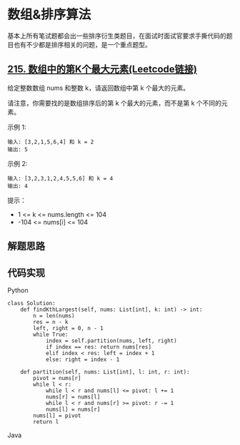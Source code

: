 # 数组&排序算法
基本上所有笔试题都会出一些排序衍生类题目，在面试时面试官要求手撕代码的题目也有不少都是排序相关的问题，是一个重点题型。
## [215. 数组中的第K个最大元素(Leetcode链接)](https://leetcode-cn.com/problems/kth-largest-element-in-an-array/)
给定整数数组 nums 和整数 k，请返回数组中第 k 个最大的元素。

请注意，你需要找的是数组排序后的第 k 个最大的元素，而不是第 k 个不同的元素。

示例 1:
```
输入: [3,2,1,5,6,4] 和 k = 2
输出: 5
```
示例 2:
```
输入: [3,2,3,1,2,4,5,5,6] 和 k = 4
输出: 4
```
提示：
* 1 <= k <= nums.length <= 104
* -104 <= nums[i] <= 104
## 解题思路
## 代码实现
Python
```
class Solution:
    def findKthLargest(self, nums: List[int], k: int) -> int:
        n = len(nums)
        res = n - k
        left, right = 0, n - 1
        while True:
            index = self.partition(nums, left, right)
            if index == res: return nums[res]
            elif index < res: left = index + 1
            else: right = index - 1

    def partition(self, nums: List[int], l: int, r: int):
        pivot = nums[r]
        while l < r: 
            while l < r and nums[l] <= pivot: l += 1
            nums[r] = nums[l]
            while l < r and nums[r] >= pivot: r -= 1
            nums[l] = nums[r]
        nums[l] = pivot
        return l
```
Java
```

```
